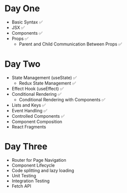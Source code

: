 # Day One

- Basic Syntax ✅
- JSX ✅
- Components ✅
- Props ✅
    - Parent and Child Communication Between Props ✅

# Day Two

- State Management (useState) ✅
    - Redux State Management ✅
- Effect Hook (useEffect) ✅
- Conditional Rendering ✅
    - Conditional Rendering with Components ✅
- Lists and Keys ✅
- Event Handling ✅
- Controlled Components ✅
- Component Composition 
- React Fragments

# Day Three

- Router for Page Navigation
- Component Lifecycle
- Code splitting and lazy loading
- Unit Testing
- Integration Testing
- Fetch API